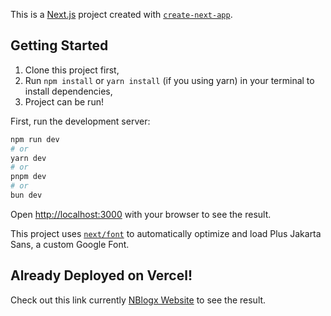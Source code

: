 This is a [Next.js](https://nextjs.org/) project created with [`create-next-app`](https://github.com/vercel/next.js/tree/canary/packages/create-next-app).

## Getting Started

1. Clone this project first,
2. Run `npm install` or `yarn install` (if you using yarn) in your terminal to install dependencies,
3. Project can be run!

First, run the development server:

```bash
npm run dev
# or
yarn dev
# or
pnpm dev
# or
bun dev
```

Open [http://localhost:3000](http://localhost:3000) with your browser to see the result.

This project uses [`next/font`](https://nextjs.org/docs/basic-features/font-optimization) to automatically optimize and load Plus Jakarta Sans, a custom Google Font.

## Already Deployed on Vercel!

Check out this link currently [NBlogx Website](https://nextjs-blogx-app.vercel.app/posts) to see the result.
